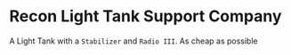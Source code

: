 # Recon Light Tank Support Company

A Light Tank with a `Stabilizer` and `Radio III`. As cheap as possible